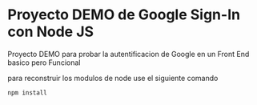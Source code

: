 # Proyecto DEMO de Google Sign-In con Node JS

Proyecto DEMO para probar la autentificacion de Google en un Front End  basico pero Funcional

para reconstruir los modulos de node use el siguiente comando

```
npm install
```
